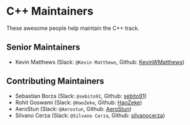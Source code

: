 # C++ Maintainers

These awesome people help maintain the C++ track.

## Senior Maintainers

- Kevin Matthews (Slack: `@Kevin Matthews`, Github: [KevinWMatthews](https://github.com/KevinWMatthews))

## Contributing Maintainers

- Sebastian Borza (Slack: `@sebito91`, Github: [sebito91](https://github.com/sebito91))
- Rohit Goswami (Slack: `@HaoZeke`, Github: [HaoZeke](https://github.com/HaoZeke))
- AeroStun (Slack: `@Aerostun`, Github: [AeroStun](https://github.com/AeroStun))
- Silvano Cerza (Slack: `@Silvano Cerza`, Github: [silvanocerza](https://github.com/silvanocerza))

